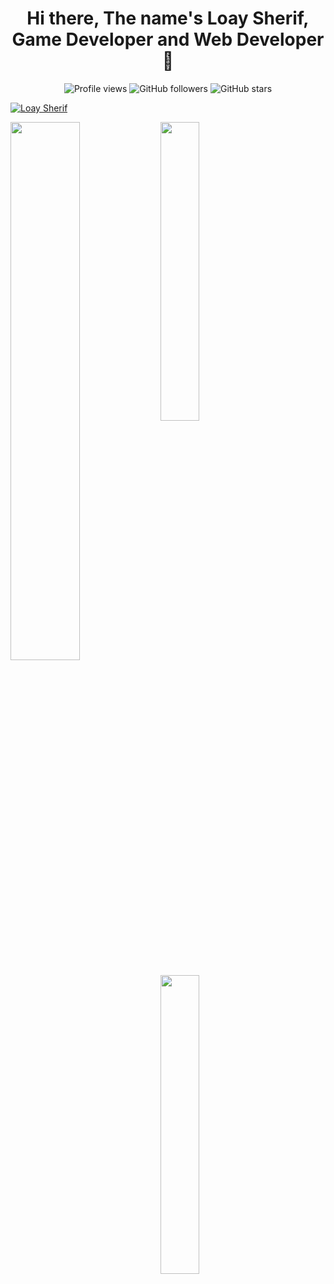 <h1 align="center">Hi there, The name's Loay Sherif, Game Developer and Web Developer 👋</h1>

<div align="center">
  <img src="https://komarev.com/ghpvc/?username=SinisterClown86&color=00008B&style=flat-square&label=Profile+Views" alt="Profile views" />
  <img src="https://img.shields.io/github/followers/SinisterClown86?style=flat-square&color=00008B" alt="GitHub followers" />
  <img src="https://img.shields.io/github/stars/SinisterClown86?style=flat-square&color=00008B" alt="GitHub stars" />
</div>

<p align="left"> <a href="https://github.com/ryo-ma/github-profile-trophy"><img src="https://github-profile-trophy.vercel.app/?username=SinisterClown86" alt="Loay Sherif" /></a> </p>
<img align="left" width="47%" src="https://github-readme-stats.vercel.app/api?username=SinisterClown86&show_icons=true&theme=transparent"/>


<img align="left" width="35%" src="https://github-readme-stats.vercel.app/api/top-langs/?username=SinisterClown86&hide_border=true&layout=compact"/>
<img align="left" width="35%" src="https://github-readme-stats.vercel.app/api/top-langs/?username=SinisterClown86&theme=transparent&layout=compact"/>
